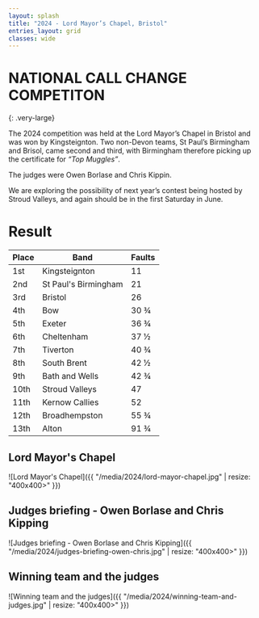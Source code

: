 ```yaml
---
layout: splash
title: "2024 - Lord Mayor’s Chapel, Bristol"
entries_layout: grid
classes: wide
---
```


# NATIONAL CALL CHANGE COMPETITON
{: .very-large}

The 2024 competition was held at the Lord Mayor’s Chapel in Bristol and was won by Kingsteignton. Two non-Devon teams, St Paul’s Birmingham and Brisol, came second and third, with Birmingham therefore picking up the certificate for _“Top Muggles”_.

The judges were Owen Borlase and Chris Kippin.

We are exploring the possibility of next year’s contest being hosted by Stroud Valleys, and again should be in the first Saturday in June.

# Result

| Place | Band                 | Faults |
| ----- | -------------------- | ------ |
| 1st   | Kingsteignton        | 11     |
| 2nd   | St Paul's Birmingham | 21     |
| 3rd   | Bristol              | 26     |
| 4th   | Bow                  | 30 &frac34; |
| 5th   | Exeter               | 36 &frac34; |
| 6th   | Cheltenham           | 37 &frac12; |
| 7th   | Tiverton             | 40 &frac34; |
| 8th   | South Brent          | 42 &frac12; |
| 9th   | Bath and Wells       | 42 &frac34; |
| 10th  | Stroud Valleys       | 47     |
| 11th  | Kernow Callies       | 52     |
| 12th  | Broadhempston        | 55 &frac34; |
| 13th  | Alton                | 91 &frac34; |

## Lord Mayor's Chapel
![Lord Mayor's Chapel]({{ "/media/2024/lord-mayor-chapel.jpg" | resize: "400x400>" }})

## Judges briefing - Owen Borlase and Chris Kipping
![Judges briefing - Owen Borlase and Chris Kipping]({{ "/media/2024/judges-briefing-owen-chris.jpg" | resize: "400x400>" }})

##  Winning team and the judges
![Winning team and the judges]({{ "/media/2024/winning-team-and-judges.jpg" | resize: "400x400>" }})
